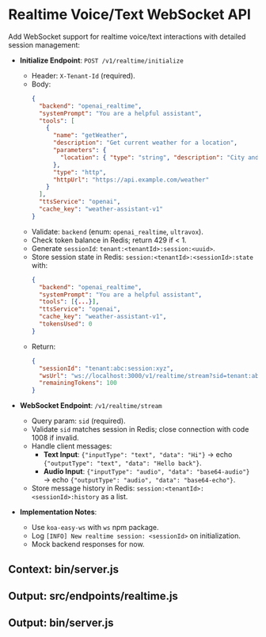 # Realtime Voice/Text WebSocket API

Add WebSocket support for realtime voice/text interactions with detailed session management:

- **Initialize Endpoint**: `POST /v1/realtime/initialize`
  - Header: `X-Tenant-Id` (required).
  - Body:
    ```json
    {
      "backend": "openai_realtime",
      "systemPrompt": "You are a helpful assistant",
      "tools": [
        {
          "name": "getWeather",
          "description": "Get current weather for a location",
          "parameters": {
            "location": { "type": "string", "description": "City and country" }
          },
          "type": "http",
          "httpUrl": "https://api.example.com/weather"
        }
      ],
      "ttsService": "openai",
      "cache_key": "weather-assistant-v1"
    }
    ```
  - Validate: `backend` (enum: `openai_realtime`, `ultravox`).
  - Check token balance in Redis; return 429 if < 1.
  - Generate `sessionId`: `tenant:<tenantId>:session:<uuid>`.
  - Store session state in Redis: `session:<tenantId>:<sessionId>:state` with:
    ```json
    {
      "backend": "openai_realtime",
      "systemPrompt": "You are a helpful assistant",
      "tools": [{...}],
      "ttsService": "openai",
      "cache_key": "weather-assistant-v1",
      "tokensUsed": 0
    }
    ```
  - Return:
    ```json
    {
      "sessionId": "tenant:abc:session:xyz",
      "wsUrl": "ws://localhost:3000/v1/realtime/stream?sid=tenant:abc:session:xyz",
      "remainingTokens": 100
    }
    ```
- **WebSocket Endpoint**: `/v1/realtime/stream`
  - Query param: `sid` (required).
  - Validate `sid` matches session in Redis; close connection with code 1008 if invalid.
  - Handle client messages:
    - **Text Input**: `{"inputType": "text", "data": "Hi"}` → echo `{"outputType": "text", "data": "Hello back"}`.
    - **Audio Input**: `{"inputType": "audio", "data": "base64-audio"}` → echo `{"outputType": "audio", "data": "base64-echo"}`.
  - Store message history in Redis: `session:<tenantId>:<sessionId>:history` as a list.

- **Implementation Notes**:
  - Use `koa-easy-ws` with `ws` npm package.
  - Log `[INFO] New realtime session: <sessionId>` on initialization.
  - Mock backend responses for now.

## Context: bin/server.js
## Output: src/endpoints/realtime.js
## Output: bin/server.js
